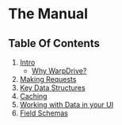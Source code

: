 # The Manual

## Table Of Contents

1) [Intro](./1-overview.md)
    - [Why WarpDrive?](./1-overview.md#why-warpdrive)
2) [Making Requests](./2-requests.md)
3) [Key Data Structures](./3-data.md)
4) [Caching](./4-caching.md)
5) [Working with Data in your UI](./5-presentation.md)
6) [Field Schemas](./6-schemas.md)
